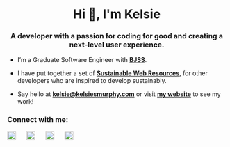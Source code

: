 <h1 align="center">Hi 👋, I'm Kelsie</h1>
<h3 align="center">A developer with a passion for coding for good and creating a next-level user experience.</h3>

- I’m a Graduate Software Engineer with **[BJSS](https://www.bjss.com/)**.

- I have put together a set of **[Sustainable Web Resources](https://github.com/kelsiesmurphy/sustainable-web-resources)**, for other developers who are inspired to develop sustainably.

- Say hello at **kelsie@kelsiesmurphy.com** or visit **[my website](https://www.kelsiesmurphy.com/)** to see my work!


<h3 align="left">Connect with me:</h3>
<p align="left">

<a style="margin-right: 20px" href="https://twitter.com/kelsiesmurphy" target="blank"><img align="center" src="https://user-images.githubusercontent.com/77012426/216196566-a1271e6d-c8dc-411b-bc45-d0cdb430333d.svg" alt="Kelsie Murphy Twitter link" height="20" width="20" /></a>
<a style="margin-right: 20px" href="https://www.linkedin.com/in/kelsiesmurphy/" target="blank"><img align="center" src="https://user-images.githubusercontent.com/77012426/216196564-2f65ac61-fb0b-41e4-b1bf-954c7ac487a0.svg" alt="Kelsie Murphy LinkedIn link" height="20" width="20" /></a>
<a style="margin-right: 20px" href="https://dribbble.com/kelsiesmurphy" target="blank"><img align="center" src="https://user-images.githubusercontent.com/77012426/216196559-189fcd87-f734-4ce5-af82-b15d77b53e14.svg" alt="Kelsie Murphy Dribbble link" height="20" width="20" /></a>
<a style="margin-right: 20px" href="https://github.com/kelsiesmurphy" target="blank"><img align="center" src="https://user-images.githubusercontent.com/77012426/216196563-3ea2c66c-014d-4b90-a632-83848b67b6b8.svg" alt="Kelsie Murphy Github link" height="20" width="20" /></a>
</p>
